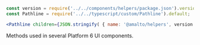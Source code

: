 ```jsx noeditor
const version = require('../../components/helpers/package.json').version;
const Pathline = require('../../typescript/custom/Pathline').default;

<Pathline children={JSON.stringify( { name: '@amalto/helpers', version } )} />
```

Methods used in several Platform 6 UI components.